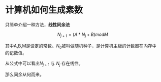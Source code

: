 
# 计算机如何生成素数

只简单介绍一种方法，**线性同余法**

$$N_{j+1} = (A*N_j + B) mod M $$  

其中A,B,M是设定的常数。$N_0$被叫做随机种子，是计算机主板的计数器在内存中的记数值。

从公式中可以看出$N_{j+1}$ 与 $N_j$ 存在线性。

那么同余从何而来。
